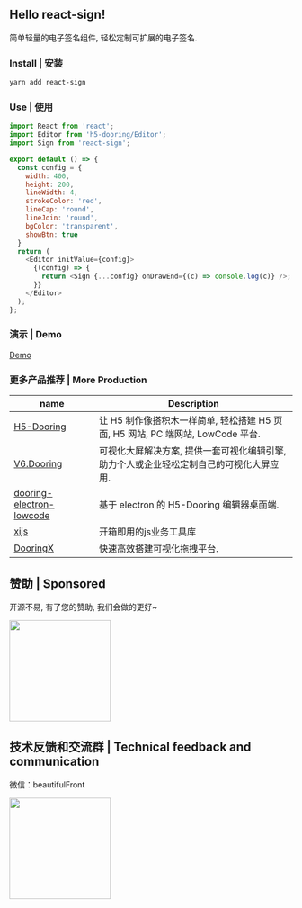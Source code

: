 ## Hello react-sign!

简单轻量的电子签名组件, 轻松定制可扩展的电子签名.

### Install | 安装

```bash
yarn add react-sign
```

### Use | 使用

```js
import React from 'react';
import Editor from 'h5-dooring/Editor';
import Sign from 'react-sign';

export default () => {
  const config = {
    width: 400,
    height: 200,
    lineWidth: 4,
    strokeColor: 'red',
    lineCap: 'round',
    lineJoin: 'round',
    bgColor: 'transparent',
    showBtn: true
  }
  return (
    <Editor initValue={config}>
      {(config) => {
        return <Sign {...config} onDrawEnd={(c) => console.log(c)} />;
      }}
    </Editor>
  );
};
```

### 演示 | Demo

<a href="/crop">Demo</a>

### 更多产品推荐 | More Production

| name                                                                              | Description                                                                             |
| --------------------------------------------------------------------------------- | --------------------------------------------------------------------------------------- |
| [H5-Dooring](https://github.com/MrXujiang/h5-Dooring)                             | 让 H5 制作像搭积木一样简单, 轻松搭建 H5 页面, H5 网站, PC 端网站, LowCode 平台.         |
| [V6.Dooring](https://github.com/MrXujiang/v6.dooring.public)                      | 可视化大屏解决方案, 提供一套可视化编辑引擎, 助力个人或企业轻松定制自己的可视化大屏应用. |
| [dooring-electron-lowcode](https://github.com/MrXujiang/dooring-electron-lowcode) | 基于 electron 的 H5-Dooring 编辑器桌面端.                                               |
| [xijs](https://github.com/MrXujiang/xijs)                             | 开箱即用的js业务工具库                                                            |
| [DooringX](https://github.com/H5-Dooring/dooringx)                                | 快速高效搭建可视化拖拽平台.                                                             |

## 赞助 | Sponsored

开源不易, 有了您的赞助, 我们会做的更好~

<img src="http://cdn.dooring.cn/dr/WechatIMG2.jpeg" width="180px" />

## 技术反馈和交流群 | Technical feedback and communication

微信：beautifulFront

<img src="http://cdn.dooring.cn/dr/qtqd_code.png" width="180px" />
